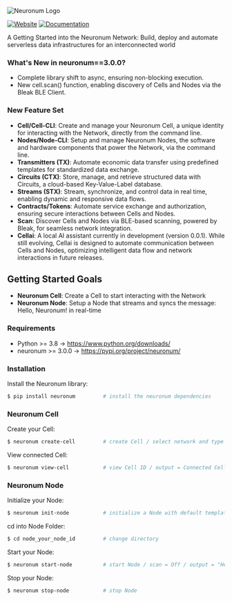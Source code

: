![Neuronum Logo](https://neuronum.net/static/logo_pip.png "Neuronum")

[![Website](https://img.shields.io/badge/Website-Neuronum-blue)](https://neuronum.net) [![Documentation](https://img.shields.io/badge/Docs-Read%20now-green)](https://github.com/neuronumcybernetics/neuronum)

A Getting Started into the Neuronum Network: Build, deploy and automate serverless data infrastructures for an interconnected world

### **What's New in neuronum==3.0.0?**
- Complete library shift to async, ensuring non-blocking execution.
- New cell.scan() function, enabling discovery of Cells and Nodes via the Bleak BLE Client.

### **New Feature Set**
- **Cell/Cell-CLI**: Create and manage your Neuronum Cell, a unique identity for interacting with the Network, directly from the command line.
- **Nodes/Node-CLI**: Setup and manage Neuronum Nodes, the software and hardware components that power the Network, via the command line.
- **Transmitters (TX)**: Automate economic data transfer using predefined templates for standardized data exchange.
- **Circuits (CTX)**: Store, manage, and retrieve structured data with Circuits, a cloud-based Key-Value-Label database.
- **Streams (STX)**: Stream, synchronize, and control data in real time, enabling dynamic and responsive data flows.
- **Contracts/Tokens**: Automate service exchange and authorization, ensuring secure interactions between Cells and Nodes.
- **Scan**: Discover Cells and Nodes via BLE-based scanning, powered by Bleak, for seamless network integration.
- **Cellai**: A local AI assistant currently in development (version 0.0.1). While still evolving, Cellai is designed to automate communication between Cells and Nodes, optimizing intelligent data flow and network interactions in future releases.


## Getting Started Goals
- **Neuronum Cell**: Create a Cell to start interacting with the Network
- **Neuronum Node**: Setup a Node that streams and syncs the message: Hello, Neuronum! in real-time


### Requirements
- Python >= 3.8 -> https://www.python.org/downloads/
- neuronum >= 3.0.0 -> https://pypi.org/project/neuronum/


### Installation
Install the Neuronum library:
```sh
$ pip install neuronum         # install the neuronum dependencies
```

### Neuronum Cell
Create your Cell:
```sh
$ neuronum create-cell         # create Cell / select network and type
```

View connected Cell:
```sh
$ neuronum view-cell           # view Cell ID / output = Connected Cell: 'your_cell_id'"
```

### Neuronum Node
Initialize your Node:
```sh
$ neuronum init-node           # initialize a Node with default template
```

cd into Node Folder:
```sh
$ cd node_your_node_id         # change directory
```

Start your Node:
```sh
$ neuronum start-node          # start Node / scan = Off / output = "Hello, Neuronum!"
```

Stop your Node:
```sh
$ neuronum stop-node           # stop Node
```